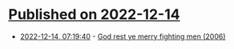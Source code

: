 # [Published on 2022-12-14](index.md)

* [2022-12-14, 07:19:40](https://news.ycombinator.com/item?id=33980911) - [God rest ye merry fighting men (2006)](https://www.rogerebert.com/reviews/joyeux-noel-2006)
